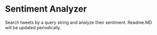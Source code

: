 <h1>Sentiment Analyzer</h1>


Search tweets by a query string and analyze their sentiment. 
Readme.MD will be updated periodically.
